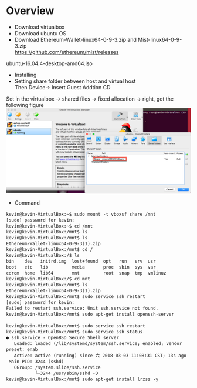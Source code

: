 # Overview
* Download virtualbox
* Download ubuntu OS 
* Download Ethereum-Wallet-linux64-0-9-3.zip and  Mist-linux64-0-9-3.zip</br>
https://github.com/ethereum/mist/releases 

ubuntu-16.04.4-desktop-amd64.iso
* Installing 
* Setting share folder between host and virtual host </br>
Then Device-> Insert Guest Addtion CD

Set in the virtualbox -> shared files -> fixed allocation -> right, get the following figure
![path](/picture/Sharefolder-path.png)

* Command
```
kevin@kevin-VirtualBox:~$ sudo mount -t vboxsf share /mnt
[sudo] password for kevin: 
kevin@kevin-VirtualBox:~$ cd /mnt
kevin@kevin-VirtualBox:/mnt$ ls
kevin@kevin-VirtualBox:/mnt$ ls
Ethereum-Wallet-linux64-0-9-3(1).zip
kevin@kevin-VirtualBox:/mnt$ cd /
kevin@kevin-VirtualBox:/$ ls
bin    dev   initrd.img  lost+found  opt   run   srv  usr
boot   etc   lib         media       proc  sbin  sys  var
cdrom  home  lib64       mnt         root  snap  tmp  vmlinuz
kevin@kevin-VirtualBox:/$ cd mnt
kevin@kevin-VirtualBox:/mnt$ ls
Ethereum-Wallet-linux64-0-9-3(1).zip
kevin@kevin-VirtualBox:/mnt$ sudo service ssh restart
[sudo] password for kevin: 
Failed to restart ssh.service: Unit ssh.service not found.
kevin@kevin-VirtualBox:/mnt$ sudo apt-get install openssh-server

kevin@kevin-VirtualBox:/mnt$ sudo service ssh restart
kevin@kevin-VirtualBox:/mnt$ sudo service ssh status
● ssh.service - OpenBSD Secure Shell server
   Loaded: loaded (/lib/systemd/system/ssh.service; enabled; vendor preset: enab
   Active: active (running) since 六 2018-03-03 11:08:31 CST; 13s ago
 Main PID: 3244 (sshd)
   CGroup: /system.slice/ssh.service
           └─3244 /usr/sbin/sshd -D
kevin@kevin-VirtualBox:/mnt$ sudo apt-get install lrzsz -y


```
  
  
